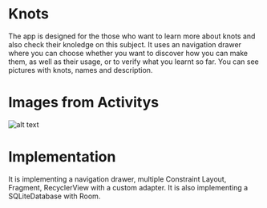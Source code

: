 # Knots
The app is designed for the those who want to learn more about knots and also check their knoledge on this subject. It uses
an navigation drawer where you can choose whether you want to discover how you can make them, as well as their usage, or to
verify what you learnt so far. You can see pictures with knots, names and description.
# Images from Activitys
![alt text](https://github.com/7Mircea/Knots/Blob/question.jpg?raw=true)
# Implementation
It is implementing a navigation drawer, multiple Constraint Layout, Fragment, RecyclerView with a custom adapter. It is also 
implementing a SQLiteDatabase with Room.

